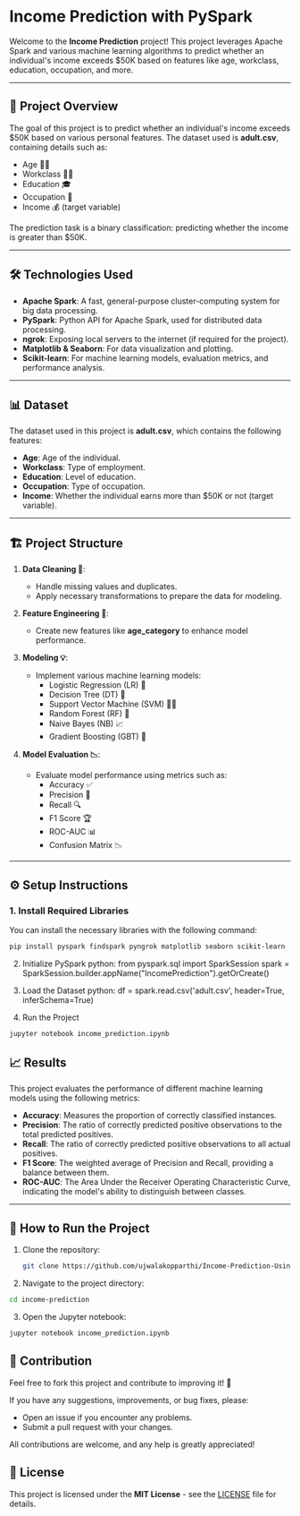 # Income Prediction with PySpark

Welcome to the **Income Prediction** project! This project leverages Apache Spark and various machine learning algorithms to predict whether an individual's income exceeds $50K based on features like age, workclass, education, occupation, and more.

---

## 💼 Project Overview

The goal of this project is to predict whether an individual's income exceeds $50K based on various personal features. The dataset used is **adult.csv**, containing details such as:

- Age 👶👴
- Workclass 🧑‍💼
- Education 🎓
- Occupation 💼
- Income 💰 (target variable)

The prediction task is a binary classification: predicting whether the income is greater than $50K.

---

## 🛠️ Technologies Used

- **Apache Spark**: A fast, general-purpose cluster-computing system for big data processing.
- **PySpark**: Python API for Apache Spark, used for distributed data processing.
- **ngrok**: Exposing local servers to the internet (if required for the project).
- **Matplotlib & Seaborn**: For data visualization and plotting.
- **Scikit-learn**: For machine learning models, evaluation metrics, and performance analysis.

---

## 📊 Dataset

The dataset used in this project is **adult.csv**, which contains the following features:

- **Age**: Age of the individual.
- **Workclass**: Type of employment.
- **Education**: Level of education.
- **Occupation**: Type of occupation.
- **Income**: Whether the individual earns more than $50K or not (target variable).

---

## 🏗️ Project Structure

1. **Data Cleaning 🧹**:
   - Handle missing values and duplicates.
   - Apply necessary transformations to prepare the data for modeling.

2. **Feature Engineering 🔧**:
   - Create new features like **age_category** to enhance model performance.

3. **Modeling 💡**:
   - Implement various machine learning models:
     - Logistic Regression (LR) 🤖
     - Decision Tree (DT) 🌳
     - Support Vector Machine (SVM) 🧑‍💼
     - Random Forest (RF) 🌲
     - Naive Bayes (NB) 📈
     - Gradient Boosting (GBT) 🚀

4. **Model Evaluation 📉**:
   - Evaluate model performance using metrics such as:
     - Accuracy ✅
     - Precision 🎯
     - Recall 🔍
     - F1 Score 🏆
     - ROC-AUC 📊
     - Confusion Matrix 📉

---

## ⚙️ Setup Instructions

### 1. Install Required Libraries

You can install the necessary libraries with the following command:

```bash
pip install pyspark findspark pyngrok matplotlib seaborn scikit-learn
```
2. Initialize PySpark
python:
from pyspark.sql import SparkSession
spark = SparkSession.builder.appName("IncomePrediction").getOrCreate()

3. Load the Dataset
python:
df = spark.read.csv('adult.csv', header=True, inferSchema=True)

4. Run the Project
```bash
jupyter notebook income_prediction.ipynb
```
## 📈 Results

This project evaluates the performance of different machine learning models using the following metrics:

- **Accuracy**: Measures the proportion of correctly classified instances.
- **Precision**: The ratio of correctly predicted positive observations to the total predicted positives.
- **Recall**: The ratio of correctly predicted positive observations to all actual positives.
- **F1 Score**: The weighted average of Precision and Recall, providing a balance between them.
- **ROC-AUC**: The Area Under the Receiver Operating Characteristic Curve, indicating the model's ability to distinguish between classes.

---

## 🔧 How to Run the Project

1. Clone the repository:
   ```bash
   git clone https://github.com/ujwalakopparthi/Income-Prediction-Using-Pyspark.git

2. Navigate to the project directory:
```bash
cd income-prediction
```
3. Open the Jupyter notebook:
```bash
jupyter notebook income_prediction.ipynb
```



## 🎉 Contribution

Feel free to fork this project and contribute to improving it! 🚀

If you have any suggestions, improvements, or bug fixes, please:

- Open an issue if you encounter any problems.
- Submit a pull request with your changes.

All contributions are welcome, and any help is greatly appreciated!

## 🎯 License

This project is licensed under the **MIT License** - see the [LICENSE](LICENSE) file for details.


